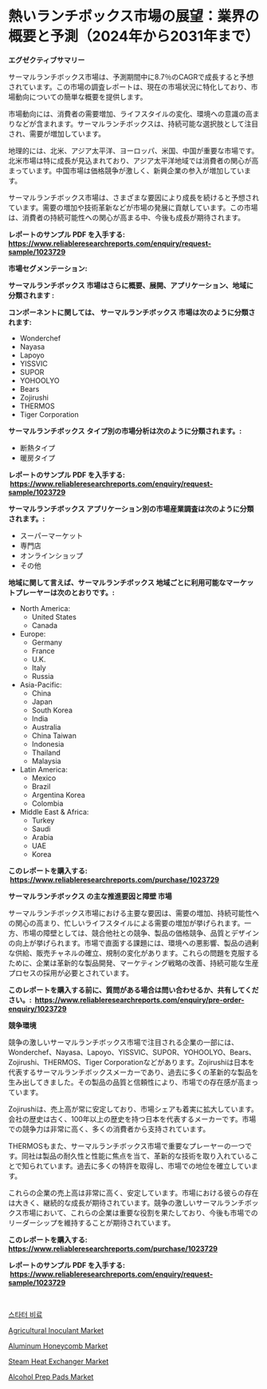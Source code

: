 <p><h1>熱いランチボックス市場の展望：業界の概要と予測（2024年から2031年まで）</h1></p><p><strong>エグゼクティブサマリー</strong></p>
<p><p>サーマルランチボックス市場は、予測期間中に8.7％のCAGRで成長すると予想されています。この市場の調査レポートは、現在の市場状況に特化しており、市場動向についての簡単な概要を提供します。</p><p>市場動向には、消費者の需要増加、ライフスタイルの変化、環境への意識の高まりなどが含まれます。サーマルランチボックスは、持続可能な選択肢として注目され、需要が増加しています。</p><p>地理的には、北米、アジア太平洋、ヨーロッパ、米国、中国が重要な市場です。北米市場は特に成長が見込まれており、アジア太平洋地域では消費者の関心が高まっています。中国市場は価格競争が激しく、新興企業の参入が増加しています。</p><p>サーマルランチボックス市場は、さまざまな要因により成長を続けると予想されています。需要の増加や技術革新などが市場の発展に貢献しています。この市場は、消費者の持続可能性への関心が高まる中、今後も成長が期待されます。</p></p>
<p><strong>レポートのサンプル PDF を入手する: <a href="https://www.reliableresearchreports.com/enquiry/request-sample/1023729">https://www.reliableresearchreports.com/enquiry/request-sample/1023729</a></strong></p>
<p><strong>市場セグメンテーション:</strong></p>
<p><strong> サーマルランチボックス 市場はさらに概要、展開、アプリケーション、地域に分類されます :</strong></p>
<p><strong>コンポーネントに関しては、 サーマルランチボックス 市場は次のように分類されます: &nbsp;</strong></p>
<p><ul><li>Wonderchef</li><li>Nayasa</li><li>Lapoyo</li><li>YISSVIC</li><li>SUPOR</li><li>YOHOOLYO</li><li>Bears</li><li>Zojirushi</li><li>THERMOS</li><li>Tiger Corporation</li></ul></p>
<p><strong> サーマルランチボックス タイプ別の市場分析は次のように分類されます。:</strong></p>
<p><ul><li>断熱タイプ</li><li>暖房タイプ</li></ul></p>
<p><strong>レポートのサンプル PDF を入手する: &nbsp;<a href="https://www.reliableresearchreports.com/enquiry/request-sample/1023729">https://www.reliableresearchreports.com/enquiry/request-sample/1023729</a></strong></p>
<p><strong> サーマルランチボックス アプリケーション別の市場産業調査は次のように分類されます。:</strong></p>
<p><ul><li>スーパーマーケット</li><li>専門店</li><li>オンラインショップ</li><li>その他</li></ul></p>
<p><strong>地域に関して言えば、サーマルランチボックス 地域ごとに利用可能なマーケットプレーヤーは次のとおりです。:</strong></p>
<p><ul>
    <li>
        North America:
        <ul>
            <li>United States</li>
            <li>Canada</li>
        </ul>
    </li>
    <li>
        Europe:
        <ul>
            <li>Germany</li>
            <li>France</li>
            <li>U.K.</li>
            <li>Italy</li>
            <li>Russia</li>
        </ul>
    </li>
    <li>
        Asia-Pacific:
        <ul>
            <li>China</li>
            <li>Japan</li>
            <li>South Korea</li>
            <li>India</li>
            <li>Australia</li>
            <li>China Taiwan</li>
            <li>Indonesia</li>
            <li>Thailand</li>
            <li>Malaysia</li>
        </ul>
    </li>
    <li>
        Latin America:
        <ul>
            <li>Mexico</li>
            <li>Brazil</li>
            <li>Argentina Korea</li>
            <li>Colombia</li>
        </ul>
    </li>
    <li>
        Middle East & Africa:
        <ul>
            <li>Turkey</li>
            <li>Saudi</li>
            <li>Arabia</li>
            <li>UAE</li>
            <li>Korea</li>
        </ul>
    </li>
    </ul></p>
<p><strong>このレポートを購入する: &nbsp;<a href="https://www.reliableresearchreports.com/purchase/1023729">https://www.reliableresearchreports.com/purchase/1023729</a></strong></p>
<p><strong>サーマルランチボックス の主な推進要因と障壁 市場</strong></p>
<p><p>サーマルランチボックス市場における主要な要因は、需要の増加、持続可能性への関心の高まり、忙しいライフスタイルによる需要の増加が挙げられます。一方、市場の障壁としては、競合他社との競争、製品の価格競争、品質とデザインの向上が挙げられます。市場で直面する課題には、環境への悪影響、製品の過剰な供給、販売チャネルの確立、規制の変化があります。これらの問題を克服するために、企業は革新的な製品開発、マーケティング戦略の改善、持続可能な生産プロセスの採用が必要とされています。</p></p>
<p><strong>このレポートを購入する前に、質問がある場合は問い合わせるか、共有してください。:&nbsp; <a href="https://www.reliableresearchreports.com/enquiry/pre-order-enquiry/1023729">https://www.reliableresearchreports.com/enquiry/pre-order-enquiry/1023729</a></strong></p>
<p><strong>競争環境</strong></p>
<p><p>競争の激しいサーマルランチボックス市場で注目される企業の一部には、Wonderchef、Nayasa、Lapoyo、YISSVIC、SUPOR、YOHOOLYO、Bears、Zojirushi、THERMOS、Tiger Corporationなどがあります。Zojirushiは日本を代表するサーマルランチボックスメーカーであり、過去に多くの革新的な製品を生み出してきました。その製品の品質と信頼性により、市場での存在感が高まっています。</p><p>Zojirushiは、売上高が常に安定しており、市場シェアも着実に拡大しています。会社の歴史は古く、100年以上の歴史を持つ日本を代表するメーカーです。市場での競争力は非常に高く、多くの消費者から支持されています。</p><p>THERMOSもまた、サーマルランチボックス市場で重要なプレーヤーの一つです。同社は製品の耐久性と性能に焦点を当て、革新的な技術を取り入れていることで知られています。過去に多くの特許を取得し、市場での地位を確立しています。</p><p>これらの企業の売上高は非常に高く、安定しています。市場における彼らの存在は大きく、継続的な成長が期待されています。競争の激しいサーマルランチボックス市場において、これらの企業は重要な役割を果たしており、今後も市場でのリーダーシップを維持することが期待されています。</p></p>
<p><strong>このレポートを購入する: &nbsp; <a href="https://www.reliableresearchreports.com/purchase/1023729">https://www.reliableresearchreports.com/purchase/1023729</a></strong></p>
<p><strong>レポートのサンプル PDF を入手する: &nbsp;<a href="https://www.reliableresearchreports.com/enquiry/request-sample/1023729">https://www.reliableresearchreports.com/enquiry/request-sample/1023729</a></strong><strong></strong></p>
<p>&nbsp;</p>
<p><p><a href="https://github.com/Howaoole34545/Market-Research-Report-List-1/blob/main/73580738193.md">스타터 비료</a></p><p><a href="https://issuu.com/reportprime-2/docs/agricultural-inoculant-market-size-2030.pptx">Agricultural Inoculant Market</a></p><p><a href="https://gentle-editor-9db.notion.site/Aluminum-Honeycomb-Market-with-the-goal-of-estimating-the-market-size-and-future-growth-potential-of-8d4e7f721eeb4d879518caf5395866f5">Aluminum Honeycomb Market</a></p><p><a href="https://view.publitas.com/reportprime-1/steam-heat-exchanger-market-insights-market-players-and-forecast-till-2031/">Steam Heat Exchanger Market</a></p><p><a href="https://frill-swim-3cd.notion.site/Alcohol-Prep-Pads-Market-Size-Global-Industry-Overview-Market-Segmentation-and-Forecast-2024-to-2-bb00b334e09548e8b28420c581526282">Alcohol Prep Pads Market</a></p></p>